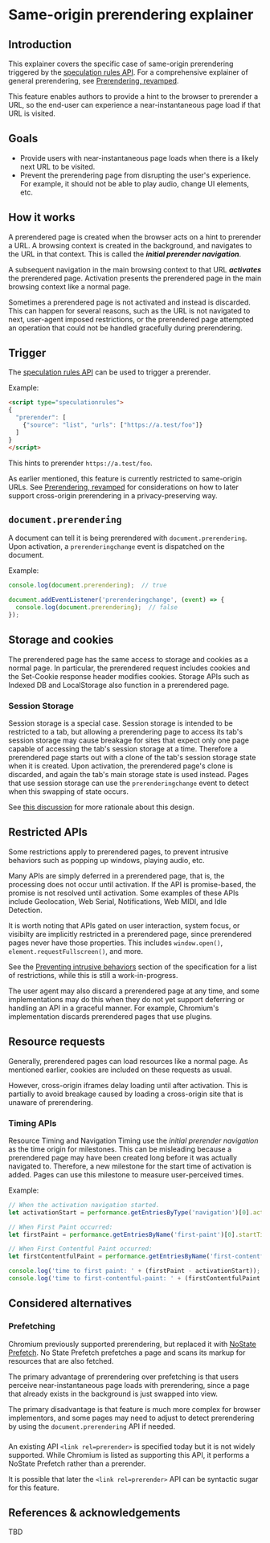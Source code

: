 # Same-origin prerendering explainer

## Introduction

This explainer covers the specific case of same-origin prerendering triggered by the [speculation rules API](triggers.md). For a comprehensive explainer of general prerendering, see [Prerendering, revamped](README.md).

This feature enables authors to provide a hint to the browser to prerender a URL, so the end-user can experience a near-instantaneous page load if that URL is visited.

## Goals

* Provide users with near-instantaneous page loads when there is a likely next URL to be visited.
* Prevent the prerendering page from disrupting the user's experience. For example, it should not be able to play audio, change UI elements, etc.

## How it works

A prerendered page is created when the browser acts on a hint to prerender a URL. A browsing context is created in the background, and navigates to the URL in that context. This is called the ***initial prerender navigation***.

A subsequent navigation in the main browsing context to that URL ***activates*** the prerendered page. Activation presents the prerendered page in the main browsing context like a normal page.

Sometimes a prerendered page is not activated and instead is discarded. This can happen for several reasons, such as the URL is not navigated to next, user-agent imposed restrictions, or the prerendered page attempted an operation that could not be handled gracefully during prerendering.

## Trigger

The [speculation rules API](triggers.md) can be used to trigger a prerender.

Example:
```html
<script type="speculationrules">
{
  "prerender": [
    {"source": "list", "urls": ["https://a.test/foo"]}
  ]
}
</script>
```

This hints to prerender `https://a.test/foo`.

As earlier mentioned, this feature is currently restricted to same-origin URLs. See [Prerendering, revamped](README.md) for considerations on how to later support cross-origin prerendering in a privacy-preserving way.

## `document.prerendering`

A document can tell it is being prerendered with `document.prerendering`. Upon activation, a `prerenderingchange` event is dispatched on the document.

Example:
```javascript
console.log(document.prerendering);  // true

document.addEventListener('prerenderingchange', (event) => {
  console.log(document.prerendering);  // false
});
```

## Storage and cookies

The prerendered page has the same access to storage and cookies as a normal page. In particular, the prerendered request includes cookies and the Set-Cookie response header modifies cookies. Storage APIs such as Indexed DB and LocalStorage also function in a prerendered page.

### Session Storage

Session storage is a special case. Session storage is intended to be restricted to a tab, but allowing a prerendering page to access its tab's session storage may cause breakage for sites that expect only one page capable of accessing the tab's session storage at a time. Therefore a prerendered page starts out with a clone of the tab's session storage state when it is created. Upon activation, the prerendered page's clone is discarded, and again the tab's main storage state is used instead. Pages that use session storage can use the `prerenderingchange` event to detect when this swapping of state occurs.

See [this discussion](https://github.com/whatwg/storage/issues/119) for more rationale about this design.

## Restricted APIs

Some restrictions apply to prerendered pages, to prevent intrusive behaviors such as popping up windows, playing audio, etc.

Many APIs are simply deferred in a prerendered page, that is, the processing does not occur until activation. If the API is promise-based, the promise is not resolved until activation. Some examples of these APIs include Geolocation, Web Serial, Notifications, Web MIDI, and Idle Detection.

It is worth noting that APIs gated on user interaction, system focus, or visibilty are implicitly restricted in a prerendered page, since prerendered pages never have those properties. This includes `window.open()`, `element.requestFullscreen()`, and more.

See the [Preventing intrusive behaviors](https://jeremyroman.github.io/alternate-loading-modes/#intrusive-behaviors) section of the specification for a list of restrictions, while this is still a work-in-progress.

The user agent may also discard a prerendered page at any time, and some implementations may do this when they do not yet support deferring or handling an API in a graceful manner. For example, Chromium's implementation discards prerendered pages that use plugins.

## Resource requests

Generally, prerendered pages can load resources like a normal page. As mentioned earlier, cookies are included on these requests as usual.

However, cross-origin iframes delay loading until after activation. This is partially to avoid breakage caused by loading a cross-origin site that is unaware of prerendering.

### Timing APIs

Resource Timing and Navigation Timing use the <em>initial prerender navigation</em> as the time origin for milestones. This can be misleading because a prerendered page may have been created long before it was actually navigated to. Therefore, a new milestone for the start time of activation is added. Pages can use this milestone to measure user-perceived times.

Example:
```javascript
// When the activation navigation started.
let activationStart = performance.getEntriesByType('navigation')[0].activationStart;

// When First Paint occurred:
let firstPaint = performance.getEntriesByName('first-paint')[0].startTime;

// When First Contentful Paint occurred:
let firstContentfulPaint = performance.getEntriesByName('first-contentful-paint')[0].startTime;

console.log('time to first paint: ' + (firstPaint - activationStart));
console.log('time to first-contentful-paint: ' + (firstContentfulPaint - activationStart));
```

## Considered alternatives

### Prefetching

Chromium previously supported prerendering, but replaced it with [NoState Prefetch](https://developers.google.com/web/updates/2018/07/nostate-prefetch). No State Prefetch prefetches a page and scans its markup for resources that are also fetched.

The primary advantage of prerendering over prefetching is that users perceive near-instantaneous page loads with prerendering, since a page that already exists in the background is just swapped into view.

The primary disadvantage is that feature is much more complex for browser implementors, and some pages may need to adjust to detect prerendering by using the `document.prerendering` API if needed.

### <link rel=prerender>

An existing API `<link rel=prerender>` is specified today but it is not widely supported. While Chromium is listed as supporting this API, it performs a NoState Prefetch rather than a prerender.

It is possible that later the `<link rel=prerender>` API can be syntactic sugar for this feature.

## References & acknowledgements

TBD
